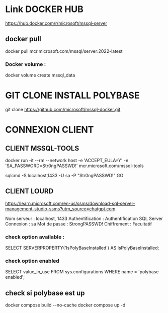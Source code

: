 # Link DOCKER HUB

https://hub.docker.com/r/microsoft/mssql-server

## docker pull

docker pull mcr.microsoft.com/mssql/server:2022-latest

### Docker volume :

docker volume create mssql_data

# GIT CLONE INSTALL POLYBASE

git clone https://github.com/microsoft/mssql-docker.git

# CONNEXION CLIENT

## CLIENT MSSQL-TOOLS

docker run -it --rm --network host -e 'ACCEPT_EULA=Y' -e 'SA_PASSWORD=Str0ngPASSWD!' mcr.microsoft.com/mssql-tools

sqlcmd -S localhost,1433 -U sa -P "Str0ngPASSWD!"
GO

## CLIENT LOURD

https://learn.microsoft.com/en-us/ssms/download-sql-server-management-studio-ssms?utm_source=chatgpt.com

Nom serveur : localhost, 1433
Authentification : Authentification SQL Server
Connexion : sa
Mot de passe : StrongPASSWD!
Chiffrement : Facultatif

### check option available :

SELECT SERVERPROPERTY('IsPolyBaseInstalled') AS IsPolyBaseInstalled;

### check option enabled

SELECT value_in_use FROM sys.configurations WHERE name = 'polybase enabled';

## check si polybase est up

docker compose build --no-cache
docker compose up -d

